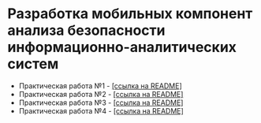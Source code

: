 # Разработка мобильных компонент анализа безопасности информационно-аналитических систем

- Практическая работа №1 - [[ссылка на README]](https://github.com/MoonFlower18/dev_mobile/blob/main/PR_1/README.md)
- Практическая работа №2 - [[ссылка на README]](https://github.com/MoonFlower18/dev_mobile/blob/main/PR_2/README.md)
- Практическая работа №3 - [[ссылка на README]](https://github.com/MoonFlower18/dev_mobile/blob/main/PR_3/README.md)
- Практическая работа №4 - [[ссылка на README]](https://github.com/MoonFlower18/dev_mobile/blob/main/PR_4/README.md)
<!---- Практическая работа №5 - [[ссылка на README]](README.md)
- Практическая работа №6 - [[ссылка на README]](README.md)
- Практическая работа №7 - [[ссылка на README]](README.md)
- Практическая работа №8 - [[ссылка на README]](README.md)-->
